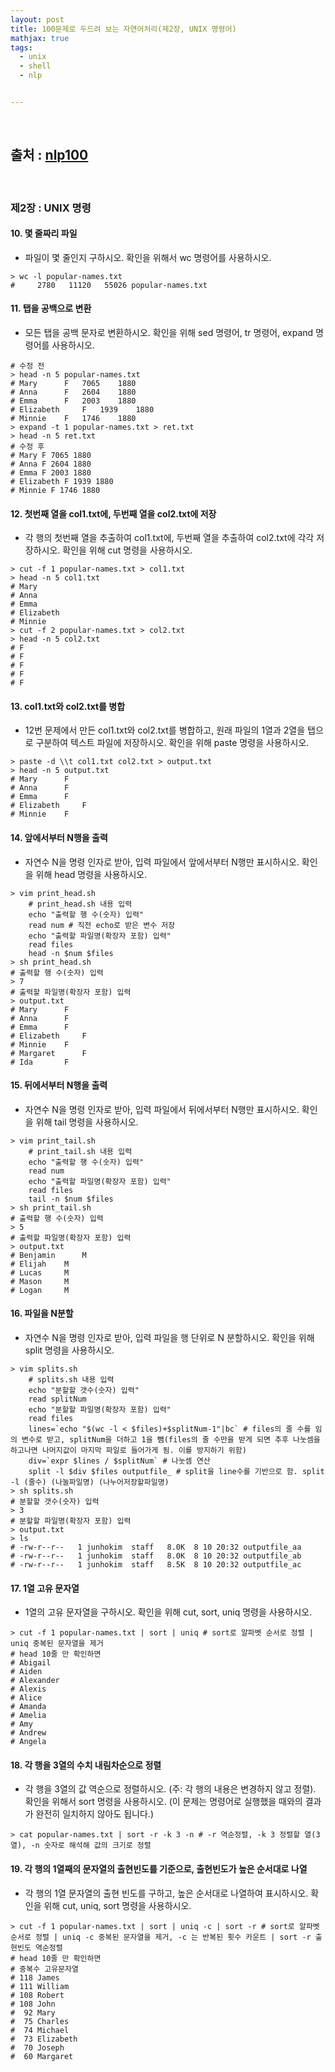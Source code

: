 ```yaml
---
layout: post
title: 100문제로 두드려 보는 자연어처리(제2장, UNIX 명령어)
mathjax: true
tags:
  - unix
  - shell
  - nlp


---
```


<br/>

## 출처 : [nlp100](https://nlp100.github.io/ko/)

<br/>

### 제2장 : UNIX 명령

#### 10. 몇 줄짜리 파일

- 파일이 몇 줄인지 구하시오. 확인을 위해서 wc 명령어를 사용하시오.

```shell
> wc -l popular-names.txt
#     2780   11120   55026 popular-names.txt
```

#### 11. 탭을 공백으로 변환

- 모든 탭을 공백 문자로 변환하시오. 확인을 위해 sed 명령어, tr 명령어, expand 명령어를 사용하시오.

```shell
# 수정 전
> head -n 5 popular-names.txt
# Mary		F	7065	1880
# Anna		F	2604	1880
# Emma		F	2003	1880
# Elizabeth		F	1939	1880
# Minnie	F	1746	1880
> expand -t 1 popular-names.txt > ret.txt
> head -n 5 ret.txt
# 수정 후
# Mary F 7065 1880
# Anna F 2604 1880
# Emma F 2003 1880
# Elizabeth F 1939 1880
# Minnie F 1746 1880
```

#### 12. 첫번째 열을 col1.txt에, 두번째 열을 col2.txt에 저장

- 각 행의 첫번째 열을 추출하여 col1.txt에, 두번째 열을 추출하여 col2.txt에 각각 저장하시오. 확인을 위해 cut 명령을 사용하시오.

```shell
> cut -f 1 popular-names.txt > col1.txt
> head -n 5 col1.txt
# Mary
# Anna
# Emma
# Elizabeth
# Minnie
> cut -f 2 popular-names.txt > col2.txt
> head -n 5 col2.txt
# F
# F
# F
# F
# F
```

#### 13. col1.txt와 col2.txt를 병합

- 12번 문제에서 만든 col1.txt와 col2.txt를 병합하고, 원래 파일의 1열과 2열을 탭으로 구분하여 텍스트 파일에 저장하시오. 확인을 위해 paste 명령을 사용하시오.

```shell
> paste -d \\t col1.txt col2.txt > output.txt
> head -n 5 output.txt
# Mary		F
# Anna		F
# Emma		F
# Elizabeth		F
# Minnie	F
```

#### 14. 앞에서부터 N행을 출력

- 자연수 N을 명령 인자로 받아, 입력 파일에서 앞에서부터 N행만 표시하시오. 확인을 위해 head 명령을 사용하시오.

```shell
> vim print_head.sh
	# print_head.sh 내용 입력
	echo "출력할 행 수(숫자) 입력"
	read num # 직전 echo로 받은 변수 저장
	echo "출력할 파일명(확장자 포함) 입력"
	read files
	head -n $num $files
> sh print_head.sh
# 출력할 행 수(숫자) 입력
> 7
# 출력할 파일명(확장자 포함) 입력
> output.txt
# Mary		F
# Anna		F
# Emma		F
# Elizabeth		F
# Minnie	F
# Margaret		F
# Ida		F
```

#### 15. 뒤에서부터 N행을 출력

- 자연수 N을 명령 인자로 받아, 입력 파일에서 뒤에서부터 N행만 표시하시오. 확인을 위해 tail 명령을 사용하시오.

```shell
> vim print_tail.sh
	# print_tail.sh 내용 입력
	echo "출력할 행 수(숫자) 입력"
	read num
	echo "출력할 파일명(확장자 포함) 입력"
	read files
	tail -n $num $files
> sh print_tail.sh
# 출력할 행 수(숫자) 입력
> 5
# 출력할 파일명(확장자 포함) 입력
> output.txt
# Benjamin		M
# Elijah	M
# Lucas		M
# Mason		M
# Logan		M
```

#### 16. 파일을 N분할

- 자연수 N을 명령 인자로 받아, 입력 파일을 행 단위로 N 분할하시오. 확인을 위해 split 명령을 사용하시오.

```shell
> vim splits.sh
	# splits.sh 내용 입력
	echo "분할할 갯수(숫자) 입력"
	read splitNum
	echo "분할할 파일명(확장자 포함) 입력"
	read files
	lines=`echo "$(wc -l < $files)+$splitNum-1"|bc` # files의 줄 수를 임의 변수로 받고, splitNum을 더하고 1을 뺌(files의 줄 수만을 받게 되면 추후 나눗셈을 하고나면 나머지값이 마지막 파일로 들어가게 됨. 이를 방지하기 위함)
	div=`expr $lines / $splitNum` # 나눗셈 연산
	split -l $div $files outputfile_ # split을 line수를 기반으로 함. split -l (줄수) (나눌파일명) (나누어저장할파일명)
> sh splits.sh
# 분할할 갯수(숫자) 입력
> 3
# 분할할 파일명(확장자 포함) 입력
> output.txt
> ls
# -rw-r--r--   1 junhokim  staff   8.0K  8 10 20:32 outputfile_aa
# -rw-r--r--   1 junhokim  staff   8.0K  8 10 20:32 outputfile_ab
# -rw-r--r--   1 junhokim  staff   8.5K  8 10 20:32 outputfile_ac
```

#### 17. 1열 고유 문자열

- 1열의 고유 문자열을 구하시오. 확인을 위해 cut, sort, uniq 명령을 사용하시오.

```shell
> cut -f 1 popular-names.txt | sort | uniq # sort로 알파벳 순서로 정렬 | uniq 중복된 문자열을 제거
# head 10줄 만 확인하면
# Abigail
# Aiden
# Alexander
# Alexis
# Alice
# Amanda
# Amelia
# Amy
# Andrew
# Angela
```

#### 18. 각 행을 3열의 수치 내림차순으로 정렬

- 각 행을 3열의 값 역순으로 정렬하시오. (주: 각 행의 내용은 변경하지 않고 정렬). 확인을 위해서 sort 명령을 사용하시오. (이 문제는 명령어로 실행했을 때와의 결과가 완전히 일치하지 않아도 됩니다.)

```shell
> cat popular-names.txt | sort -r -k 3 -n # -r 역순정렬, -k 3 정렬할 열(3열), -n 숫자로 해석해 값의 크기로 정렬
```

#### 19. 각 행의 1열째의 문자열의 출현빈도를 기준으로, 출현빈도가 높은 순서대로 나열

- 각 행의 1열 문자열의 출현 빈도를 구하고, 높은 순서대로 나열하여 표시하시오. 확인을 위해 cut, uniq, sort 명령을 사용하시오.

```shell
> cut -f 1 popular-names.txt | sort | uniq -c | sort -r # sort로 알파벳 순서로 정렬 | uniq -c 중복된 문자열을 제거, -c 는 반복된 횟수 카운트 | sort -r 출현빈도 역순정렬
# head 10줄 만 확인하면
# 중복수 고유문자열
# 118 James
# 111 William
# 108 Robert
# 108 John
#  92 Mary
#  75 Charles
#  74 Michael
#  73 Elizabeth
#  70 Joseph
#  60 Margaret
```













